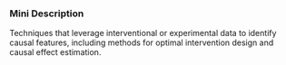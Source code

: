 ### Mini Description

Techniques that leverage interventional or experimental data to identify causal features, including methods for optimal intervention design and causal effect estimation.
